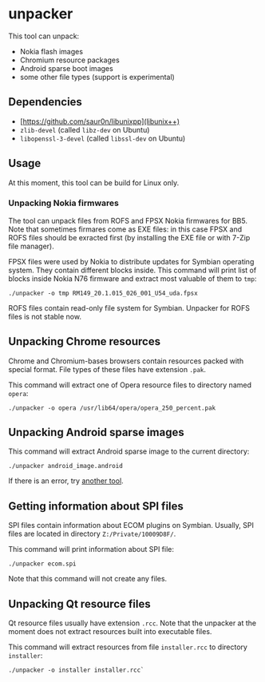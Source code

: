 # unpacker
This tool can unpack:
- Nokia flash images
- Chromium resource packages
- Android sparse boot images
- some other file types (support is experimental)

## Dependencies
* [https://github.com/saur0n/libunixpp](libunix++)
* `zlib-devel` (called `libz-dev` on Ubuntu)
* `libopenssl-3-devel` (called `libssl-dev` on Ubuntu)

## Usage
At this moment, this tool can be build for Linux only.

### Unpacking Nokia firmwares
The tool can unpack files from ROFS and FPSX Nokia firmwares for BB5. Note that sometimes firmares come as EXE files: in this case FPSX and ROFS files should be exracted first (by installing the EXE file or with 7-Zip file manager).

FPSX files were used by Nokia to distribute updates for Symbian operating system. They contain different blocks inside. This command will print list of blocks inside Nokia N76 firmware and extract most valuable of them to `tmp`:
```
./unpacker -o tmp RM149_20.1.015_026_001_U54_uda.fpsx
```

ROFS files contain read-only file system for Symbian. Unpacker for ROFS files is not stable now.

## Unpacking Chrome resources
Chrome and Chromium-bases browsers contain resources packed with special format. File types of these files have extension `.pak`.

This command will extract one of Opera resource files to directory named `opera`:
```
./unpacker -o opera /usr/lib64/opera/opera_250_percent.pak
```

## Unpacking Android sparse images
This command will extract Android sparse image to the current directory:
```
./unpacker android_image.android
```

If there is an error, try [another tool](https://github.com/anestisb/android-simg2img).

## Getting information about SPI files
SPI files contain information about ECOM plugins on Symbian. Usually, SPI files are located in directory `Z:/Private/10009D8F/`.

This command will print information about SPI file:
```
./unpacker ecom.spi
```

Note that this command will not create any files.

## Unpacking Qt resource files
Qt resource files usually have extension `.rcc`. Note that the unpacker at the moment does not extract resources built into executable files.

This command will extract resources from file `installer.rcc` to directory `installer`:
```
./unpacker -o installer installer.rcc`
```

